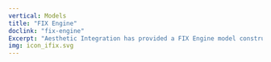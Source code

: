 ```yaml
---
vertical: Models
title: "FIX Engine"
doclink: "fix-engine"
Excerpt: "Aesthetic Integration has provided a FIX Engine model constructed in ocaml, and verified by Imandra."
img: icon_ifix.svg
---
```

